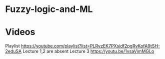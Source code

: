 # Fuzzy-logic-and-ML
# Videos
Playlist https://youtube.com/playlist?list=PLRvzEK7PXsidf2pgRvKofA9tSH-2eduSA
Lecture 1,2 are absent
Lecture 3 https://youtu.be/1vsaVimMGLo

